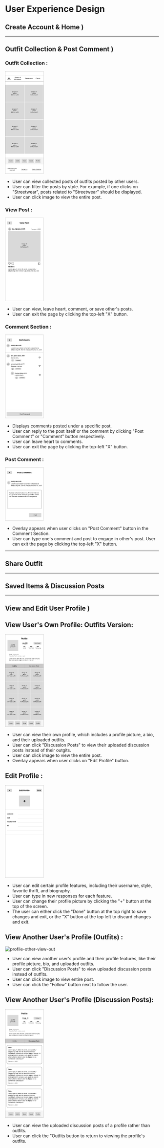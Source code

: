 # User Experience Design

<!-- This repository contains instructions and files for two assignments that together comprise the user experience design phase of a web app.

Replace the contents of this file with the completed assignments, as described in: -->

<!-- - [app map & wireframe instructions](instructions-0a-app-map-wireframes.md).
- [prototype instructions](instructions-0b-prototyping.md) -->


<!-- For the wireframe diagrams, include the title of each diagram, as well as a simple explanation of the purpose of the screen it represents.
Any functionality of the screen that is not obvious should be written into the document. -->

## **Create Account & Home )**


---

## **Outfit Collection & Post Comment )**
### Outfit Collection :
<img src="./ux-design/1a-outfit-collection.png" alt= “create-account” width="25%"> <br/>
- User can view collected posts of outfits posted by other users. 
- User can filter the posts by style. For example, if one clicks on "Streetwear", posts related to "Streetwear" should be displayed.
- User can click image to view the entire post.

### View Post :
<img src="./ux-design/1b-view-post.png" alt= “create-account” width="25%"> <br/>
- User can view, leave heart, comment, or save other's posts.
- User can exit the page by clicking the top-left "X" button.

### Comment Section :
<img src="./ux-design/1c-comment-section.png" alt= “create-account” width="25%"> <br/>
- Displays comments posted under a specific post.
- User can reply to the post itself or the comment by clicking "Post Comment" or "Comment" button respectively.
- User can leave heart to comments.
- User can exit the page by clicking the top-left "X" button.

### Post Comment :
<img src="./ux-design/1d-post-comment-overlay.png" alt= “create-account” width="25%"> <br/>
- Overlay appears when user clicks on "Post Comment" button in the Comment Section.
- User can type one's comment and post to engage in other's post. 
User can exit the page by clicking the top-left "X" button.

---
## Share Outfit 

---
## Saved Items & Discussion Posts


---
## **View and Edit User Profile )**
## View User's Own Profile: Outfits Version:
<img src="./ux-design/4a-user-profile-my-view.png" alt= "profile-own-view" width="25%"> <br/>
- User can view their own profile, which includes a profile picture, a bio, and their uploaded
outfits.
- User can click "Discussion Posts" to view their uploaded discussion posts instead of their outgits.
- User can click image to view the entire post.
- Overlay appears when user clicks on "Edit Profile" button. 

## Edit Profile :
<img src="./ux-design/4b-user-profile-edit.png" alt= "edit-profile" width="25%"> <br/>
- User can edit certain profile features, including their username, style, favorite thrift, and
biography.
- User can type in new responses for each feature.
- User can change their profile picture by clicking the "+" button at the top of the screen.
- The user can either click the "Done" button at the top right to save changes and exit,
or the "X" button at the top left to discard changes and exit. 

## View Another User's Profile (Outfits) :
<img src="./ux-design/4c-user-profile-other-view.png" alt= "profile-other-view-out" width="25%"> <br/>
- User can view another user's profile and their profile features, like their profile picture,
bio, and uploaded outfits.
- User can click "Discussion Posts" to view uploaded discussion posts instead of outfits.
- User can click image to view entire post.
- User can click the "Follow" button next to follow the user.

## View Another User's Profile (Discussion Posts):
<img src="./ux-design/4d-user-profile-discussion-other-view.png" alt= "profile-other-view-disc" width="25%"> <br>
- User can view the uploaded discussion posts of a profile rather than outfits.
- User can click the "Outfits button to return to viewing the profile's outfits.
